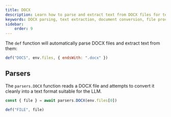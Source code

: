 ```yaml
---
title: DOCX
description: Learn how to parse and extract text from DOCX files for text analysis and processing.
keywords: DOCX parsing, text extraction, document conversion, file processing, text analysis
sidebar:
    order: 9
---
```


The `def` function will automatically parse DOCX files and extract text from them:

```javascript
def("DOCS", env.files, { endsWith: ".docx" })
```

## Parsers

The `parsers.DOCX` function reads a DOCX file and attempts to convert it cleanly into a text format
suitable for the LLM.

```js
const { file } = await parsers.DOCX(env.files[0])

def("FILE", file)
```
